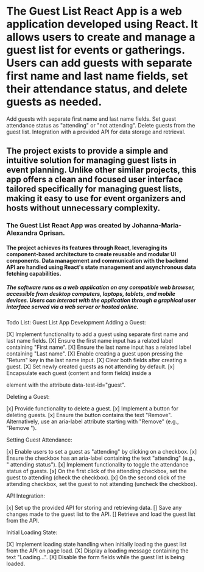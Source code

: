 # The Guest List React App is a web application developed using React. It allows users to create and manage a guest list for events or gatherings. Users can add guests with separate first name and last name fields, set their attendance status, and delete guests as needed.

Add guests with separate first name and last name fields.
Set guest attendance status as "attending" or "not attending".
Delete guests from the guest list.
Integration with a provided API for data storage and retrieval.

## The project exists to provide a simple and intuitive solution for managing guest lists in event planning. Unlike other similar projects, this app offers a clean and focused user interface tailored specifically for managing guest lists, making it easy to use for event organizers and hosts without unnecessary complexity.

### The Guest List React App was created by Johanna-Maria-Alexandra Oprisan.

#### The project achieves its features through React, leveraging its component-based architecture to create reusable and modular UI components. Data management and communication with the backend API are handled using React's state management and asynchronous data fetching capabilities.

##### The software runs as a web application on any compatible web browser, accessible from desktop computers, laptops, tablets, and mobile devices. Users can interact with the application through a graphical user interface served via a web server or hosted online.

Todo List: Guest List App Development
Adding a Guest:

[X] Implement functionality to add a guest using separate first name and last name fields.
[X] Ensure the first name input has a related label containing "First name".
[X] Ensure the last name input has a related label containing "Last name".
[X] Enable creating a guest upon pressing the "Return" key in the last name input.
[X] Clear both fields after creating a guest.
[X] Set newly created guests as not attending by default.
[x] Encapsulate each guest (content and form fields) inside a <div> element with the attribute data-test-id="guest".

Deleting a Guest:

[x] Provide functionality to delete a guest.
[x] Implement a button for deleting guests.
[x] Ensure the button contains the text "Remove".
Alternatively, use an aria-label attribute starting with "Remove" (e.g., "Remove <first name> <last name>").

Setting Guest Attendance:

[x] Enable users to set a guest as "attending" by clicking on a checkbox.
[x] Ensure the checkbox has an aria-label containing the text "attending" (e.g., "<first name> <last name> attending status").
[x] Implement functionality to toggle the attendance status of guests.
[x] On the first click of the attending checkbox, set the guest to attending (check the checkbox).
[x] On the second click of the attending checkbox, set the guest to not attending (uncheck the checkbox).

API Integration:

[x] Set up the provided API for storing and retrieving data.
[] Save any changes made to the guest list to the API.
[] Retrieve and load the guest list from the API.

Initial Loading State:

[X] Implement loading state handling when initially loading the guest list from the API on page load.
[X] Display a loading message containing the text "Loading...".
[X] Disable the form fields while the guest list is being loaded.
